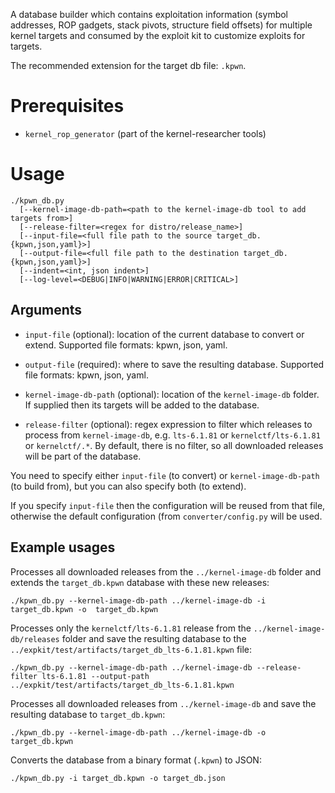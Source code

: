A database builder which contains exploitation information (symbol addresses, ROP gadgets, stack pivots, structure field offsets) for multiple kernel targets and consumed by the exploit kit to customize exploits for targets.

The recommended extension for the target db file: `.kpwn`.

# Prerequisites

 * `kernel_rop_generator` (part of the kernel-researcher tools)

# Usage

```
./kpwn_db.py
  [--kernel-image-db-path=<path to the kernel-image-db tool to add targets from>]
  [--release-filter=<regex for distro/release_name>]
  [--input-file=<full file path to the source target_db.{kpwn,json,yaml}>]
  [--output-file=<full file path to the destination target_db.{kpwn,json,yaml}>]
  [--indent=<int, json indent>]
  [--log-level=<DEBUG|INFO|WARNING|ERROR|CRITICAL>]
```

## Arguments

* `input-file` (optional): location of the current database to convert or extend. Supported file formats: kpwn, json, yaml.

* `output-file` (required): where to save the resulting database. Supported file formats: kpwn, json, yaml.

* `kernel-image-db-path` (optional): location of the `kernel-image-db` folder. If supplied then its targets will be added to the database.

* `release-filter` (optional): regex expression to filter which releases to process from `kernel-image-db`, e.g. `lts-6.1.81` or `kernelctf/lts-6.1.81` or `kernelctf/.*`. By default, there is no filter, so all downloaded releases will be part of the database.

You need to specify either `input-file` (to convert) or `kernel-image-db-path` (to build from), but you can also specify both (to extend).

If you specify `input-file` then the configuration will be reused from that file, otherwise the default configuration (from `converter/config.py` will be used.

## Example usages

Processes all downloaded releases from the `../kernel-image-db` folder and extends the `target_db.kpwn` database with these new releases:

    ./kpwn_db.py --kernel-image-db-path ../kernel-image-db -i target_db.kpwn -o  target_db.kpwn

Processes only the `kernelctf/lts-6.1.81` release from the `../kernel-image-db/releases` folder and save the resulting database to the `../expkit/test/artifacts/target_db_lts-6.1.81.kpwn` file:

    ./kpwn_db.py --kernel-image-db-path ../kernel-image-db --release-filter lts-6.1.81 --output-path ../expkit/test/artifacts/target_db_lts-6.1.81.kpwn


Processes all downloaded releases from `../kernel-image-db` and save the resulting database to `target_db.kpwn`:

    ./kpwn_db.py --kernel-image-db-path ../kernel-image-db -o target_db.kpwn

Converts the database from a binary format (`.kpwn`) to JSON:

    ./kpwn_db.py -i target_db.kpwn -o target_db.json


